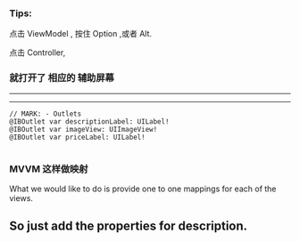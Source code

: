 
### Tips:

点击 ViewModel ,
按住 Option ,或者 Alt.

点击 Controller,

### 就打开了 相应的 辅助屏幕


<hr>

<hr>




```
// MARK: - Outlets
@IBOutlet var descriptionLabel: UILabel!
@IBOutlet var imageView: UIImageView!
@IBOutlet var priceLabel: UILabel!


```



### MVVM 这样做映射



What we would like to do
is provide one to one mappings
for each of the views.


## So just add the properties for description.
